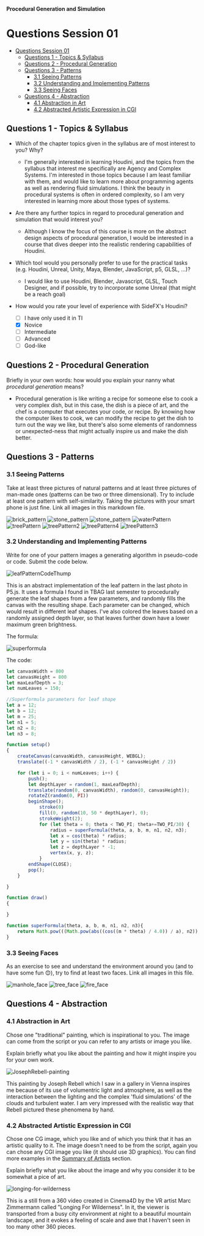**Procedural Generation and Simulation**

# Questions Session 01

* [Questions Session 01](#questions-session-01)
    * [Questions 1 - Topics & Syllabus](#questions-1---topics--syllabus)
    * [Questions 2 - Procedural Generation](#questions-2---procedural-generation)
    * [Questions 3 - Patterns](#questions-3---patterns)
        * [3.1 Seeing Patterns](#31-seeing-patterns)
        * [3.2 Understanding and Implementing Patterns](#32-understanding-and-implementing-patterns)
        * [3.3 Seeing Faces](#33-seeing-faces)
    * [Questions 4 - Abstraction](#questions-4---abstraction)
        * [4.1 Abstraction in Art](#41-abstraction-in-art)
        * [4.2 Abstracted Artistic Expression in CGI](#42-abstracted-artistic-expression-in-cgi)

## Questions 1 - Topics & Syllabus

* Which of the chapter topics given in the syllabus are of most interest to you? Why?

  * I'm generally interested in learning Houdini, and the topics from the syllabus that interest me specifically are Agency and Complex Systems. I'm interested in those topics because I am least familiar with them, and would like to learn more about programming agents as well as rendering fluid simulations. I think the beauty in procedural systems is often in ordered complexity, so I am very interested in learning more about those types of systems.
* Are there any further topics in regard to procedural generation and simulation that would interest you?

  * Although I know the focus of this course is more on the abstract design aspects of procedural generation, I would be interested in a course that dives deeper into the realistic rendering capabilities of Houdini.
* Which tool would you personally prefer to use for the practical tasks (e.g. Houdini, Unreal, Unity, Maya, Blender, JavaScript, p5, GLSL, ...)?
  * I would like to use Houdini, Blender, Javascript, GLSL, Touch Designer, and if possible, try to incorporate some Unreal (that might be a reach goal) 
* How would you rate your level of experience with SideFX's Houdini?
    * [ ] I have only used it in TI
    * [x] Novice
    * [ ] Intermediate
    * [ ] Advanced
    * [ ] God-like

## Questions 2 - Procedural Generation

Briefly in your own words: how would you explain your nanny what *procedural generation* means?

* Procedural generation is like writing a recipe for someone else to cook a very complex dish, but in this case, the dish is a piece of art, and the chef is a computer that executes your code, or recipe. By knowing how the computer likes to cook, we can modify the recipe to get the dish to turn out the way we like, but there's also some elements of randomness or unexpected-ness that might actually inspire us and make the dish better.

## Questions 3 - Patterns

### 3.1 Seeing Patterns

Take at least three pictures of natural patterns and at least three pictures of man-made ones (patterns can be two or three dimensional). Try to include at least one pattern with self-similarity. Taking the pictures with your smart phone is just fine. Link all images in this markdown file.

![brick_pattern](imgs/brickPattern.jpeg)
![stone_pattern](imgs/stonePattern1.jpeg)
![stone_pattern](imgs/stonePattern2.jpeg)
![waterPattern](imgs/waterPattern.jpeg)
![treePattern](imgs/treePattern1.jpeg)
![treePattern2](imgs/treePattern2.jpeg)
![treePattern4](imgs/treePattern4.jpeg)
![treePattern3](imgs/treePattern3.jpeg)

### 3.2 Understanding and Implementing Patterns

Write for one of your pattern images a generating algorithm in pseudo-code or code. Submit the code below.

![leafPatternCodeThump](imgs/leafPatternCode.png)

This is an abstract implementation of the leaf pattern in the last photo in P5.js. It uses a formula I found in TBAG last semester to procedurally generate the leaf shapes from a few parameters, and randomly fills the canvas with the resulting shape. Each parameter can be changed, which would result in different leaf shapes. I've also colored the leaves based on a randomly assigned depth layer, so that leaves further down have a lower maximum green brightness.

The formula:

![superformula](./imgs/superformula.jpg)

The code:

```javascript
let canvasWidth = 800
let canvasHeight = 800
let maxLeafDepth = 3;
let numLeaves = 150;

//Superformula parameters for leaf shape
let a = 12;
let b = 12;
let m = 25;
let n1 = 5;
let n2 = 8;
let n3 = 8;

function setup() 
{
	createCanvas(canvasWidth, canvasHeight, WEBGL);
    translate((-1 * canvasWidth / 2), (-1 * canvasHeight / 2))

    for (let i = 0; i < numLeaves; i++) {
        push();
        let depthLayer = random(1, maxLeafDepth);
        translate(random(0, canvasWidth), random(0, canvasHeight));
        rotateZ(random(0, PI))
        beginShape();
            stroke(0)
            fill(0, random(10, 50 * depthLayer), 0);
            strokeWeight(2);
            for (let theta = 0; theta < TWO_PI; theta+=TWO_PI/30) {
                radius = superFormula(theta, a, b, m, n1, n2, n3);
                let x = cos(theta) * radius;
                let y = sin(theta) * radius;
                let z = depthLayer * -1;
                vertex(x, y, z);
            }
        endShape(CLOSE);
        pop();
    }

}

function draw()
{

}

function superFormula(theta, a, b, m, n1, n2, n3){
    return Math.pow(((Math.pow(abs((cos((m * theta) / 4.0)) / a), n2)) + (Math.pow(abs(sin((m * theta) / 4.0) / b), n3))), (-1.0 / n1))
}
```

### 3.3 Seeing Faces

As an exercise to see and understand the environment around you (and to have some fun 😊), try to find at least two faces. Link all images in this file.

![manhole_face](imgs/manhole_face.jpeg)
![tree_face](imgs/tree_face.jpeg)
![fire_face](imgs/fire_face.jpeg)

## Questions 4 - Abstraction

### 4.1 Abstraction in Art

Chose one "traditional" painting, which is inspirational to you. The image can come from the script or you can refer to any artists or image you like.  

Explain briefly what you like about the painting and how it might inspire you for your own work.

![JosephRebell-painting](imgs/josephRebell_ship.jpeg)

This painting by Joseph Rebell which I saw in a gallery in Vienna inspires me because of its use of volumentric light and atmosphere, as well as the interaction between the lighting and the complex 'fluid simulations' of the clouds and turbulent water. I am very impressed with the realistic way that Rebell pictured these phenomena by hand.

### 4.2 Abstracted Artistic Expression in CGI

Chose one CG image, which you like and of which you think that it has an artistic quality to it. The image doesn't need to be from the script, again you can chose any CGI image you like (it should use 3D graphics). You can find more examples in the [Summary of Artists](../../02_scripts/pgs_ss22_01_intro_script.md#summary-of-artists) section.  

Explain briefly what you like about the image and why you consider it to be somewhat a pice of art. 

![longing-for-wilderness](imgs/Longing-for-Wilderness-360.jpg)

This is a still from a 360 video created in Cinema4D by the VR artist Marc Zimmermann called "Longing For Wilderness". In it, the viewer is transported from a busy city environment at night to a beautiful mountain landscape, and it evokes a feeling of scale and awe that I haven't seen in too many other 360 pieces.
